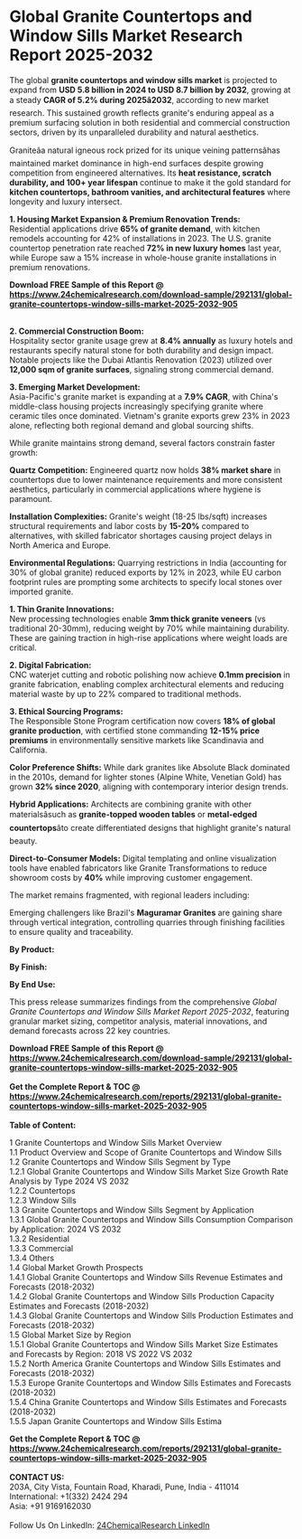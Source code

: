 <h1>Global Granite Countertops and Window Sills Market Research Report 2025-2032</h1><p>The global <strong>granite countertops and window sills market</strong> is projected to expand from <strong>USD 5.8 billion in 2024 to USD 8.7 billion by 2032</strong>, growing at a steady <strong>CAGR of 5.2% during 2025â2032</strong>, according to new market research. This sustained growth reflects granite's enduring appeal as a premium surfacing solution in both residential and commercial construction sectors, driven by its unparalleled durability and natural aesthetics.</p><p>Graniteâa natural igneous rock prized for its unique veining patternsâhas maintained market dominance in high-end surfaces despite growing competition from engineered alternatives. Its <strong>heat resistance, scratch durability, and 100+ year lifespan</strong> continue to make it the gold standard for <strong>kitchen countertops, bathroom vanities, and architectural features</strong> where longevity and luxury intersect.</p><p><strong>1. Housing Market Expansion &amp; Premium Renovation Trends:</strong><br>
Residential applications drive <strong>65% of granite demand</strong>, with kitchen remodels accounting for 42% of installations in 2023. The U.S. granite countertop penetration rate reached <strong>72% in new luxury homes</strong> last year, while Europe saw a 15% increase in whole-house granite installations in premium renovations.</p><div><b>Download FREE Sample of this Report @ 
            <a href="https://www.24chemicalresearch.com/download-sample/292131/global-granite-countertops-window-sills-market-2025-2032-905">
            https://www.24chemicalresearch.com/download-sample/292131/global-granite-countertops-window-sills-market-2025-2032-905</a></b></div><br><p><strong>2. Commercial Construction Boom:</strong><br>
Hospitality sector granite usage grew at <strong>8.4% annually</strong> as luxury hotels and restaurants specify natural stone for both durability and design impact. Notable projects like the Dubai Atlantis Renovation (2023) utilized over <strong>12,000 sqm of granite surfaces</strong>, signaling strong commercial demand.</p><p><strong>3. Emerging Market Development:</strong><br>
Asia-Pacific's granite market is expanding at a <strong>7.9% CAGR</strong>, with China's middle-class housing projects increasingly specifying granite where ceramic tiles once dominated. Vietnam's granite exports grew 23% in 2023 alone, reflecting both regional demand and global sourcing shifts.</p><p>While granite maintains strong demand, several factors constrain faster growth:</p><p><strong>Quartz Competition:</strong> Engineered quartz now holds <strong>38% market share</strong> in countertops due to lower maintenance requirements and more consistent aesthetics, particularly in commercial applications where hygiene is paramount.</p><p><strong>Installation Complexities:</strong> Granite's weight (18-25 lbs/sqft) increases structural requirements and labor costs by <strong>15-20%</strong> compared to alternatives, with skilled fabricator shortages causing project delays in North America and Europe.</p><p><strong>Environmental Regulations:</strong> Quarrying restrictions in India (accounting for 30% of global granite) reduced exports by 12% in 2023, while EU carbon footprint rules are prompting some architects to specify local stones over imported granite.</p><p><strong>1. Thin Granite Innovations:</strong><br>
New processing technologies enable <strong>3mm thick granite veneers</strong> (vs traditional 20-30mm), reducing weight by 70% while maintaining durability. These are gaining traction in high-rise applications where weight loads are critical.</p><p><strong>2. Digital Fabrication:</strong><br>
CNC waterjet cutting and robotic polishing now achieve <strong>0.1mm precision</strong> in granite fabrication, enabling complex architectural elements and reducing material waste by up to 22% compared to traditional methods.</p><p><strong>3. Ethical Sourcing Programs:</strong><br>
The Responsible Stone Program certification now covers <strong>18% of global granite production</strong>, with certified stone commanding <strong>12-15% price premiums</strong> in environmentally sensitive markets like Scandinavia and California.</p><p><strong>Color Preference Shifts:</strong> While dark granites like Absolute Black dominated in the 2010s, demand for lighter stones (Alpine White, Venetian Gold) has grown <strong>32% since 2020</strong>, aligning with contemporary interior design trends.</p><p><strong>Hybrid Applications:</strong> Architects are combining granite with other materialsâsuch as <strong>granite-topped wooden tables</strong> or <strong>metal-edged countertops</strong>âto create differentiated designs that highlight granite's natural beauty.</p><p><strong>Direct-to-Consumer Models:</strong> Digital templating and online visualization tools have enabled fabricators like Granite Transformations to reduce showroom costs by <strong>40%</strong> while improving customer engagement.</p><p>The market remains fragmented, with regional leaders including:</p><p>Emerging challengers like Brazil's <strong>Maguramar Granites</strong> are gaining share through vertical integration, controlling quarries through finishing facilities to ensure quality and traceability.</p><p><strong>By Product:</strong></p><p><strong>By Finish:</strong></p><p><strong>By End Use:</strong></p><p>This press release summarizes findings from the comprehensive <em>Global Granite Countertops and Window Sills Market Report 2025-2032</em>, featuring granular market sizing, competitor analysis, material innovations, and demand forecasts across 22 key countries.</p><div><b>Download FREE Sample of this Report @ 
            <a href="https://www.24chemicalresearch.com/download-sample/292131/global-granite-countertops-window-sills-market-2025-2032-905">
            https://www.24chemicalresearch.com/download-sample/292131/global-granite-countertops-window-sills-market-2025-2032-905</a></b></div><br><div><b>Get the Complete Report & TOC @ 
            <a href="https://www.24chemicalresearch.com/reports/292131/global-granite-countertops-window-sills-market-2025-2032-905">
            https://www.24chemicalresearch.com/reports/292131/global-granite-countertops-window-sills-market-2025-2032-905</a></b></div><br>
            <b>Table of Content:</b><p>1 Granite Countertops and Window Sills Market Overview<br />
    1.1 Product Overview and Scope of Granite Countertops and Window Sills<br />
    1.2 Granite Countertops and Window Sills Segment by Type<br />
        1.2.1 Global Granite Countertops and Window Sills Market Size Growth Rate Analysis by Type 2024 VS 2032<br />
        1.2.2 Countertops<br />
        1.2.3 Window Sills<br />
    1.3 Granite Countertops and Window Sills Segment by Application<br />
        1.3.1 Global Granite Countertops and Window Sills Consumption Comparison by Application: 2024 VS 2032<br />
        1.3.2 Residential<br />
        1.3.3 Commercial<br />
        1.3.4 Others<br />
    1.4 Global Market Growth Prospects<br />
        1.4.1 Global Granite Countertops and Window Sills Revenue Estimates and Forecasts (2018-2032)<br />
        1.4.2 Global Granite Countertops and Window Sills Production Capacity Estimates and Forecasts (2018-2032)<br />
        1.4.3 Global Granite Countertops and Window Sills Production Estimates and Forecasts (2018-2032)<br />
    1.5 Global Market Size by Region<br />
        1.5.1 Global Granite Countertops and Window Sills Market Size Estimates and Forecasts by Region: 2018 VS 2022 VS 2032<br />
        1.5.2 North America Granite Countertops and Window Sills Estimates and Forecasts (2018-2032)<br />
        1.5.3 Europe Granite Countertops and Window Sills Estimates and Forecasts (2018-2032)<br />
        1.5.4 China Granite Countertops and Window Sills Estimates and Forecasts (2018-2032)<br />
        1.5.5 Japan Granite Countertops and Window Sills Estima</p><div><b>Get the Complete Report & TOC @ 
            <a href="https://www.24chemicalresearch.com/reports/292131/global-granite-countertops-window-sills-market-2025-2032-905">
            https://www.24chemicalresearch.com/reports/292131/global-granite-countertops-window-sills-market-2025-2032-905</a></b></div><br><b>CONTACT US:</b><br>
            203A, City Vista, Fountain Road, Kharadi, Pune, India - 411014<br>
            International: +1(332) 2424 294<br>
            Asia: +91 9169162030 <br><br>
            Follow Us On LinkedIn: <a href="https://www.linkedin.com/company/24chemicalresearch/">24ChemicalResearch LinkedIn</a>